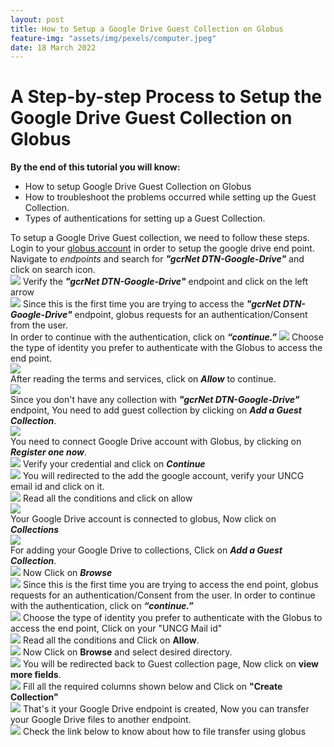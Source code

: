 ```yaml
---
layout: post
title: How to Setup a Google Drive Guest Collection on Globus
feature-img: "assets/img/pexels/computer.jpeg"
date: 18 March 2022
---
```


# A Step-by-step Process to Setup the Google Drive Guest Collection on Globus

 
**By the end of this tutorial you will know:**

* How to setup Google Drive Guest Collection on Globus
* How to troubleshoot the problems occurred while setting up the Guest Collection.
* Types of authentications for setting up a Guest Collection. 

To setup a Google Drive Guest collection, we need to follow these steps.
Login to your [globus account](#https://tinyurl.com/wvfyws) in order to setup the google drive end point. <br>
Navigate to *endpoints* and search for _**"gcrNet DTN-Google-Drive"**_ and click on search icon. <br>
<img  src = "/assets/img/tutorialsimages/Google_Drive_Globus_Connect/img_1.png" >
Verify the _**"gcrNet DTN-Google-Drive"**_ endpoint and click on the left arrow <br>
<img src="/assets/img/tutorialsimages/Google_Drive_Globus_Connect/img_2.png" >
Since this is the first time you are trying to access the _**"gcrNet DTN-Google-Drive"**_
endpoint, globus requests for an authentication/Consent from the user.  <br>
In order to continue with the authentication, click on _**“continue.”**_
<img src = "/assets/img/tutorialsimages/Google_Drive_Globus_Connect/img_3.png" >
Choose the type of identity you prefer to authenticate with the Globus to access the end point.<br>
<img src = "/assets/img/tutorialsimages/Google_Drive_Globus_Connect/img_4.png" >  
After reading the terms and services, click on _**Allow**_ to continue. <br> 
<img src = "/assets/img/tutorialsimages/Google_Drive_Globus_Connect/img_5.png" >  
Since you don't have any collection with _**"gcrNet DTN-Google-Drive"**_ endpoint, 
You need to add guest collection by clicking on _**Add a Guest Collection**_. <br>
<img src = "/assets/img/tutorialsimages/Google_Drive_Globus_Connect/img_6.png" >  
You need to connect Google Drive account with Globus, by clicking on _**Register one now**_. <br>
<img src = "/assets/img/tutorialsimages/Google_Drive_Globus_Connect/img_7.png" >
Verify your credential and click on _**Continue**_ <br>
<img src = "/assets/img/tutorialsimages/Google_Drive_Globus_Connect/img_8.png" >
You will redirected to the add the google account, verify your UNCG email id and click on it. <br>
<img src = "/assets/img/tutorialsimages/Google_Drive_Globus_Connect/img_9.png" >
Read all the conditions and click on allow <br>
<img src = "/assets/img/tutorialsimages/Google_Drive_Globus_Connect/img_10.png" >  
Your Google Drive account is connected to globus, Now click on _**Collections**_ <br>
<img src = "/assets/img/tutorialsimages/Google_Drive_Globus_Connect/img_11.png" >  
For adding your Google Drive to collections, Click on _**Add a Guest Collection**_. <br>
<img src = "/assets/img/tutorialsimages/Google_Drive_Globus_Connect/img_12.png" >
Now Click on _**Browse**_<br>
<img src = "/assets/img/tutorialsimages/Google_Drive_Globus_Connect/img_13.png" >
Since this is the first time you are trying to access the end point, globus requests 
for an authentication/Consent from the user.
In order to continue with the authentication, click on _**“continue.”**_ <br>
<img src = "/assets/img/tutorialsimages/Google_Drive_Globus_Connect/img_14.png" >
Choose the type of identity you prefer to authenticate with the Globus to access 
the end point, Click on your "UNCG Mail id" <br>
<img src = "/assets/img/tutorialsimages/Google_Drive_Globus_Connect/img_15.png" >
Read all the conditions and Click on **Allow**.<br>
<img src = "/assets/img/tutorialsimages/Google_Drive_Globus_Connect/img_16.png" >
Now Click on **Browse** and select desired directory. <br>
<img src = "/assets/img/tutorialsimages/Google_Drive_Globus_Connect/img_17.png" >
You will be redirected back to Guest collection page, Now click on **view more fields**. <br>
<img src = "/assets/img/tutorialsimages/Google_Drive_Globus_Connect/img_18.png" >
Fill all the required columns shown below and Click on **"Create Collection"** <br>
<img src="/assets/img/tutorialsimages/Google_Drive_Globus_Connect/img_19.png" >
That's it your Google Drive endpoint is created, Now you can transfer your Google Drive files to another endpoint. <br>
<img src = "/assets/img/tutorialsimages/Google_Drive_Globus_Connect/img_20.png" >
Check the link below to know about how to file transfer using globus <br>
<link href = "https://gcrnet.github.io/tutorials/filetransfer.html" >



































